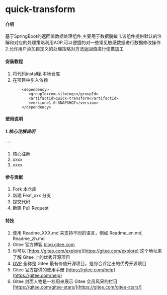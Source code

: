# quick-transform

#### 介绍
基于SpringBoot的返回值数据处理组件,主要用于数据脱敏
1.该组件提供默认的注解和对应的处理策略利用AOP,可以便捷的对一些常见敏感数据进行数据修改操作
2.允许用户添加自定义的处理策略对方法返回值进行便携加工


#### 安装教程

1.  将代码install到本地仓库
2.  在项目中引入依赖
    ```
        <dependency>
           <groupId>com.silwings</groupId>
           <artifactId>quick-transform</artifactId>
           <version>1.0-SNAPSHOT</version>
        </dependency>

#### 使用说明

##### 1.核心注解说明
    ```
        

1.  核心注解
2.  xxxx
3.  xxxx

#### 参与贡献

1.  Fork 本仓库
2.  新建 Feat_xxx 分支
3.  提交代码
4.  新建 Pull Request


#### 特技

1.  使用 Readme\_XXX.md 来支持不同的语言，例如 Readme\_en.md, Readme\_zh.md
2.  Gitee 官方博客 [blog.gitee.com](https://blog.gitee.com)
3.  你可以 [https://gitee.com/explore](https://gitee.com/explore) 这个地址来了解 Gitee 上的优秀开源项目
4.  [GVP](https://gitee.com/gvp) 全称是 Gitee 最有价值开源项目，是综合评定出的优秀开源项目
5.  Gitee 官方提供的使用手册 [https://gitee.com/help](https://gitee.com/help)
6.  Gitee 封面人物是一档用来展示 Gitee 会员风采的栏目 [https://gitee.com/gitee-stars/](https://gitee.com/gitee-stars/)
